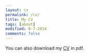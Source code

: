```yaml
---
layout: cv
permalink: /cv/
title: My CV
tags: [about]
modified: 8-7-2014
comments: false
---
```


You can also download my [CV](https://github.com/AdriBesson/AdriBesson.github.io/CV/Besson_CV.pdf) in pdf.

